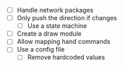 - [ ] Handle network packages
- [ ] Only push the direction if changes
  - [ ] Use a state machine
- [ ] Create a draw module
- [ ] Allow mapping hand commands
- [ ] Use a config file
  - [ ] Remove hardcoded values